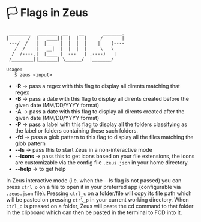# 🏳 Flags in Zeus

```
 ________   _______  __    __       _______.
|       /  |   ____||  |  |  |     /       |
 ---/  /   |  |__   |  |  |  |    |    (----
   /  /    |   __|  |  |  |  |     \   \
  /  /----.|  |____ |  ---   | .----)   |
 /________||_______| \______/  |_______/
 
Usage:
   $ zeus <input>
```

- **-R** → pass a regex with this flag to display all dirents matching that regex
- **-B** → pass a date with this flag to display all dirents created before the given date (MM/DD/YYYY format)
- **-A** → pass a date with this flag to display all dirents created after the given date (MM/DD/YYYY format)
- **-P** → pass a label with this flag to display all the folders classifying as the label or folders containing these such folders.
- **-fd** → pass a glob pattern to this flag to display all the files matching the glob pattern
- **--ls** → pass this to start Zeus in a non-interactive mode
- **--icons** → pass this to get icons based on your file extensions, the icons are customizable via the config file `.zeus.json` in your home directory.
- **--help** → to get help

In Zeus interactive mode (i.e. when the --ls flag is not passed) you can press `ctrl_o` on a file to open it in your preferred app (configurable via `.zeus.json` file). Pressing `ctrl_c` on a folder/file will copy its file path which will be pasted on pressing `ctrl_p` in your current working directory. When `ctrl_o` is pressed on a folder, Zeus will paste the cd command to that folder in the clipboard which can then be pasted in the terminal to FCD into it.